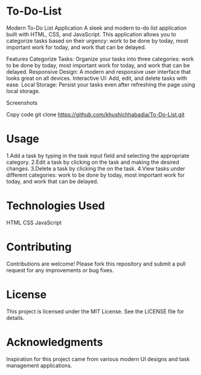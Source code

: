 <h1>To-Do-List</h1> 
Modern To-Do List Application
A sleek and modern to-do list application built with HTML, CSS, and JavaScript. This application allows you to categorize tasks based on their urgency: work to be done by today, most important work for today, and work that can be delayed.

Features
Categorize Tasks: Organize your tasks into three categories: work to be done by today, most important work for today, and work that can be delayed.
Responsive Design: A modern and responsive user interface that looks great on all devices.
Interactive UI: Add, edit, and delete tasks with ease.
Local Storage: Persist your tasks even after refreshing the page using local storage.

Screenshots


Copy code
git clone https://github.com/khushichhabadia/To-Do-List.git

<h1>Usage</h1>
1.Add a task by typing in the task input field and selecting the appropriate category.
                   2.Edit a task by clicking on the task and making the desired changes.
3.Delete a task by clicking the on the task.
4.View tasks under different categories: work to be done by today, most important work for today, and work that can be delayed.
                                                                                                                                                                                        <h1>Technologies Used</h1>
HTML
CSS
JavaScript
                                                                                                                                                                                    <h1>Contributing</h1>
Contributions are welcome! Please fork this repository and submit a pull request for any improvements or bug fixes.

<h1>License</h1>
This project is licensed under the MIT License. See the LICENSE file for details.

<h1>Acknowledgments</h1>
Inspiration for this project came from various modern UI designs and task management applications.
